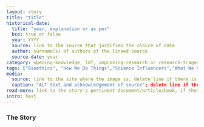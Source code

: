 ```yaml
---
layout: story
title: "title"
historical-date:
  title: "year, explanation or as per"
  bce: true or false
  year: YYYY
  source: link to the source that justifies the choice of date
  author: surname(s) of authors of the linked source
  source-date: year
category: opening-knowledge, ldf, improving-research or research-tragedies
tags: ["Bioethics", "How We Do Things","Science Influencers","What We Value"]
media:
  source: link to the site where the image is; delete line if there is no image
  caption: "ALT text and acknowledgement of source"; delete line if there is no image
read-more: link to the story's pertinent document/article/book, if there is one; otherwise, delete line
intro: text
---
```

### The Story
<!-- Paste the story into this line! Remember the old adage: a line is a paragraph, and a blank line must be placed between paragraphs. -->
